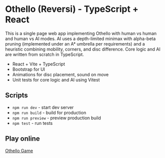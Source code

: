 # Othello (Reversi) - TypeScript + React

This is a single page web app implementing Othello with human vs human and human vs AI modes. AI uses a depth-limited minimax with alpha-beta pruning (implemented under an A* umbrella per requirements) and a heuristic combining mobility, corners, and disc difference. Core logic and AI are written from scratch in TypeScript.

- React + Vite + TypeScript
- Bootstrap for UI
- Animations for disc placement, sound on move
- Unit tests for core logic and AI using Vitest

## Scripts
- `npm run dev` - start dev server
- `npm run build` - build for production
- `npm run preview` - preview production build
- `npm test` - run tests

## Play online
[Othello Game](https://zhiliangxu.github.io/othello-game/index.html)
